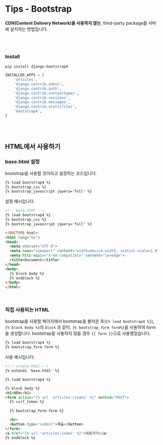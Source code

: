 # Tips - Bootstrap

**CDN(Content Delivery Network)을 사용하지 않는**, third-party package를 서버에 설치하는 방법입니다.

<br>

<br>

### Install

`pip install django-bootstrap4`

```python
INSTALLED_APPS = [
    'articles',
    'django.contrib.admin',
    'django.contrib.auth',
    'django.contrib.contenttypes',
    'django.contrib.sessions',
    'django.contrib.messages',
    'django.contrib.staticfiles',
    'bootstrap4',
]
```

<br>

<br>

## HTML에서 사용하기

### base.html 설정

bootstrap을 사용할 것이라고 설정하는 코드입니다.

```html
{% load bootstrap4 %}
{% bootstrap_css %}
{% bootstrap_javascript jquery='full' %}
```

설정 예시입니다.

```html
<!-- base.html -->
{% load bootstrap4 %}
{% bootstrap_css %}
{% bootstrap_javascript jquery='full' %}

<!DOCTYPE html>
<html lang="ko">
<head>
  <meta charset="UTF-8">
  <meta name="viewport" content="width=device-width, initial-scale=1.0">
  <meta http-equiv="X-UA-Compatible" content="ie=edge">
  <title>Document</title>
</head>
<body>
  {% block body %}
  {% endblock %}
</body>
</html>
```

<br>

### 직접 사용되는 HTML

bootstrap을 사용할 페이지에서 bootstrap을 불러온 후(`{% load bootstrap4 %}`), `{% block body %}`의 `block` 과 같이, `{% bootstrap_form form%}`을 사용하여 form을 생성합니다. bootstrap을 사용하지 않을 경우 `{{ form }}`으로 사용했었습니다.

```html
{% load bootstrap4 %}
{% bootstrap_form form %}
```

사용 예시입니다.

```html
<!-- create.html -->
{% extends 'base.html' %}

{% load bootstrap4 %}

{% block body %}
<h1>NEW</h1>
<form action="{% url 'articles:create' %}" method="POST">
  {% csrf_token %}
    
  {% bootstrap_form form %}

  <br>
  <button type="submit">제출</button>
</form>
<a href="{% url 'articles:index' %}">뒤로가기</a>
{% endblock %}
```